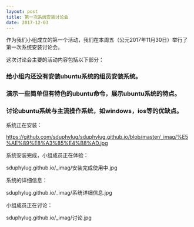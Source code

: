 ```yaml
---
layout: post
title: 第一次系统安装讨论会
date: 2017-12-03
---
```


作为我们小组成立的第一个活动，我们在本周五（公元2017年11月30日）举行了第一次系统安装讨论会。

这次讨论会主要的活动内容包括以下部分：

### 给小组内还没有安装ubuntu系统的组员安装系统。
### 演示一些简单但有特色的ubuntu命令，展示ubuntu系统的特点。
### 讨论ubuntu系统与主流操作系统，如windows，ios等的优缺点。

系统正在安装：

https://github.com/sduphylug/sduphylug.github.io/blob/master/_imag/%E5%AE%89%E8%A3%85%E4%B8%AD.jpg
 
 系统安装完成，小组成员正在体验：
 
  sduphylug.github.io/_imag/安装完成使用中.jpg 
  
 系统的详细信息：
 
  sduphylug.github.io/_imag/系统详细信息.jpg 
  
  小组成员正在讨论：
  
   sduphylug.github.io/_imag/讨论.jpg 
